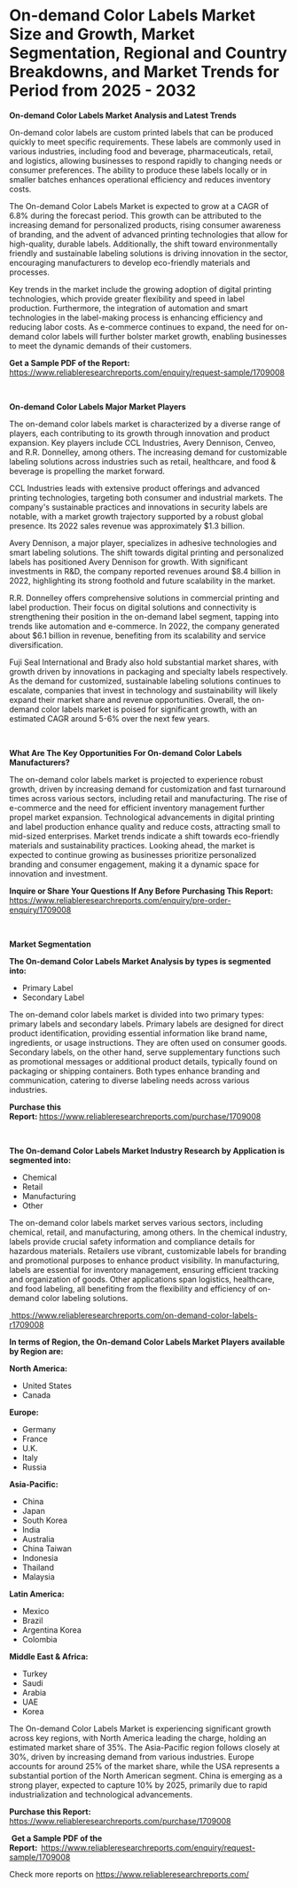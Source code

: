 <p><h1>On-demand Color Labels Market Size and Growth, Market Segmentation, Regional and Country Breakdowns, and Market Trends for Period from 2025 -  2032</h1></p><p><strong>On-demand Color Labels Market Analysis and Latest Trends</strong></p>
<p><p>On-demand color labels are custom printed labels that can be produced quickly to meet specific requirements. These labels are commonly used in various industries, including food and beverage, pharmaceuticals, retail, and logistics, allowing businesses to respond rapidly to changing needs or consumer preferences. The ability to produce these labels locally or in smaller batches enhances operational efficiency and reduces inventory costs.</p><p>The On-demand Color Labels Market is expected to grow at a CAGR of 6.8% during the forecast period. This growth can be attributed to the increasing demand for personalized products, rising consumer awareness of branding, and the advent of advanced printing technologies that allow for high-quality, durable labels. Additionally, the shift toward environmentally friendly and sustainable labeling solutions is driving innovation in the sector, encouraging manufacturers to develop eco-friendly materials and processes.</p><p>Key trends in the market include the growing adoption of digital printing technologies, which provide greater flexibility and speed in label production. Furthermore, the integration of automation and smart technologies in the label-making process is enhancing efficiency and reducing labor costs. As e-commerce continues to expand, the need for on-demand color labels will further bolster market growth, enabling businesses to meet the dynamic demands of their customers.</p></p>
<p><strong>Get a Sample PDF of the Report:&nbsp;</strong> <a href="https://www.reliableresearchreports.com/enquiry/request-sample/1709008?utm_campaign=3262&utm_medium=2&utm_source=Github&utm_content=ia&utm_term=27032025&utm_id=on-demand-color-labels">https://www.reliableresearchreports.com/enquiry/request-sample/1709008</a></p>
<p>&nbsp;</p>
<p><strong>On-demand Color Labels Major Market Players</strong></p>
<p><p>The on-demand color labels market is characterized by a diverse range of players, each contributing to its growth through innovation and product expansion. Key players include CCL Industries, Avery Dennison, Cenveo, and R.R. Donnelley, among others. The increasing demand for customizable labeling solutions across industries such as retail, healthcare, and food & beverage is propelling the market forward.</p><p>CCL Industries leads with extensive product offerings and advanced printing technologies, targeting both consumer and industrial markets. The company's sustainable practices and innovations in security labels are notable, with a market growth trajectory supported by a robust global presence. Its 2022 sales revenue was approximately $1.3 billion.</p><p>Avery Dennison, a major player, specializes in adhesive technologies and smart labeling solutions. The shift towards digital printing and personalized labels has positioned Avery Dennison for growth. With significant investments in R&D, the company reported revenues around $8.4 billion in 2022, highlighting its strong foothold and future scalability in the market.</p><p>R.R. Donnelley offers comprehensive solutions in commercial printing and label production. Their focus on digital solutions and connectivity is strengthening their position in the on-demand label segment, tapping into trends like automation and e-commerce. In 2022, the company generated about $6.1 billion in revenue, benefiting from its scalability and service diversification.</p><p>Fuji Seal International and Brady also hold substantial market shares, with growth driven by innovations in packaging and specialty labels respectively. As the demand for customized, sustainable labeling solutions continues to escalate, companies that invest in technology and sustainability will likely expand their market share and revenue opportunities. Overall, the on-demand color labels market is poised for significant growth, with an estimated CAGR around 5-6% over the next few years.</p></p>
<p>&nbsp;</p>
<p><strong>What Are The Key Opportunities For On-demand Color Labels Manufacturers?</strong></p>
<p><p>The on-demand color labels market is projected to experience robust growth, driven by increasing demand for customization and fast turnaround times across various sectors, including retail and manufacturing. The rise of e-commerce and the need for efficient inventory management further propel market expansion. Technological advancements in digital printing and label production enhance quality and reduce costs, attracting small to mid-sized enterprises. Market trends indicate a shift towards eco-friendly materials and sustainability practices. Looking ahead, the market is expected to continue growing as businesses prioritize personalized branding and consumer engagement, making it a dynamic space for innovation and investment.</p></p>
<p><strong>Inquire or Share Your Questions If Any Before Purchasing This Report:</strong> <a href="https://www.reliableresearchreports.com/enquiry/pre-order-enquiry/1709008?utm_campaign=3262&utm_medium=2&utm_source=Github&utm_content=ia&utm_term=27032025&utm_id=on-demand-color-labels">https://www.reliableresearchreports.com/enquiry/pre-order-enquiry/1709008</a></p>
<p>&nbsp;</p>
<p><strong>Market Segmentation</strong></p>
<p><strong>The On-demand Color Labels Market Analysis by types is segmented into:</strong></p>
<p><ul><li>Primary Label</li><li>Secondary Label</li></ul></p>
<p><p>The on-demand color labels market is divided into two primary types: primary labels and secondary labels. Primary labels are designed for direct product identification, providing essential information like brand name, ingredients, or usage instructions. They are often used on consumer goods. Secondary labels, on the other hand, serve supplementary functions such as promotional messages or additional product details, typically found on packaging or shipping containers. Both types enhance branding and communication, catering to diverse labeling needs across various industries.</p></p>
<p><strong>Purchase this Report:&nbsp;</strong><a href="https://www.reliableresearchreports.com/purchase/1709008?utm_campaign=3262&utm_medium=2&utm_source=Github&utm_content=ia&utm_term=27032025&utm_id=on-demand-color-labels">https://www.reliableresearchreports.com/purchase/1709008</a></p>
<p>&nbsp;</p>
<p><strong>The On-demand Color Labels Market Industry Research by Application is segmented into:</strong></p>
<p><ul><li>Chemical</li><li>Retail</li><li>Manufacturing</li><li>Other</li></ul></p>
<p><p>The on-demand color labels market serves various sectors, including chemical, retail, and manufacturing, among others. In the chemical industry, labels provide crucial safety information and compliance details for hazardous materials. Retailers use vibrant, customizable labels for branding and promotional purposes to enhance product visibility. In manufacturing, labels are essential for inventory management, ensuring efficient tracking and organization of goods. Other applications span logistics, healthcare, and food labeling, all benefiting from the flexibility and efficiency of on-demand color labeling solutions.</p></p>
<p><a href="https://www.reliableresearchreports.com/on-demand-color-labels-r1709008?utm_campaign=3262&utm_medium=2&utm_source=Github&utm_content=ia&utm_term=27032025&utm_id=on-demand-color-labels">&nbsp;https://www.reliableresearchreports.com/on-demand-color-labels-r1709008</a></p>
<p><strong>In terms of Region, the On-demand Color Labels Market Players available by Region are:</strong></p>
<p>
    <p> <strong> North America: </strong>
        <ul>
            <li>United States</li>
            <li>Canada</li>
        </ul>
        </p> 
    <p> <strong> Europe: </strong>
        <ul>
            <li>Germany</li>
            <li>France</li>
            <li>U.K.</li>
            <li>Italy</li>
            <li>Russia</li>
        </ul>
        </p> 
    <p> <strong> Asia-Pacific: </strong>
        <ul>
            <li>China</li>
            <li>Japan</li>
            <li>South Korea</li>
            <li>India</li>
            <li>Australia</li>
            <li>China Taiwan</li>
            <li>Indonesia</li>
            <li>Thailand</li>
            <li>Malaysia</li>
        </ul>
        </p> 
    <p> <strong> Latin America: </strong>
        <ul>
            <li>Mexico</li>
            <li>Brazil</li>
            <li>Argentina Korea</li>
            <li>Colombia</li>
        </ul>
        </p> 
    <p> <strong> Middle East & Africa: </strong>
        <ul>
            <li>Turkey</li>
            <li>Saudi</li>
            <li>Arabia</li>
            <li>UAE</li>
            <li>Korea</li>
        </ul>
    </p>
    </p>
<p><p>The On-demand Color Labels Market is experiencing significant growth across key regions, with North America leading the charge, holding an estimated market share of 35%. The Asia-Pacific region follows closely at 30%, driven by increasing demand from various industries. Europe accounts for around 25% of the market share, while the USA represents a substantial portion of the North American segment. China is emerging as a strong player, expected to capture 10% by 2025, primarily due to rapid industrialization and technological advancements.</p></p>
<p><strong>Purchase this Report: </strong><a href="https://www.reliableresearchreports.com/purchase/1709008?utm_campaign=3262&utm_medium=2&utm_source=Github&utm_content=ia&utm_term=27032025&utm_id=on-demand-color-labels">https://www.reliableresearchreports.com/purchase/1709008</a></p>
<p>&nbsp;<strong>Get a Sample PDF of the Report:&nbsp;&nbsp;</strong><a href="https://www.reliableresearchreports.com/enquiry/request-sample/1709008?utm_campaign=3262&utm_medium=2&utm_source=Github&utm_content=ia&utm_term=27032025&utm_id=on-demand-color-labels">https://www.reliableresearchreports.com/enquiry/request-sample/1709008</a></p>
<p><strong></strong></p>
<p>Check more reports on <a href="https://www.reliableresearchreports.com/?utm_campaign=3262&utm_medium=2&utm_source=Github&utm_content=ia&utm_term=27032025&utm_id=on-demand-color-labels">https://www.reliableresearchreports.com/</a></p>